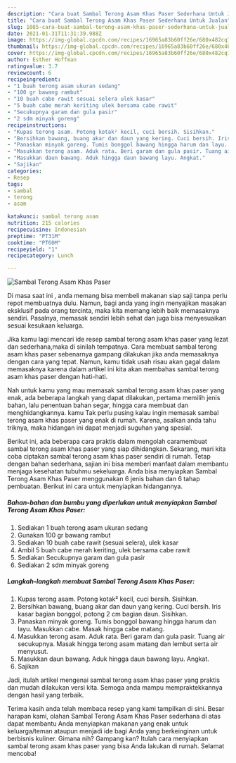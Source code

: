 ```yaml
---
description: "Cara buat Sambal Terong Asam Khas Paser Sederhana Untuk Jualan"
title: "Cara buat Sambal Terong Asam Khas Paser Sederhana Untuk Jualan"
slug: 1085-cara-buat-sambal-terong-asam-khas-paser-sederhana-untuk-jualan
date: 2021-01-31T11:31:39.988Z
image: https://img-global.cpcdn.com/recipes/16965a83b60ff26e/680x482cq70/sambal-terong-asam-khas-paser-foto-resep-utama.jpg
thumbnail: https://img-global.cpcdn.com/recipes/16965a83b60ff26e/680x482cq70/sambal-terong-asam-khas-paser-foto-resep-utama.jpg
cover: https://img-global.cpcdn.com/recipes/16965a83b60ff26e/680x482cq70/sambal-terong-asam-khas-paser-foto-resep-utama.jpg
author: Esther Hoffman
ratingvalue: 3.7
reviewcount: 6
recipeingredient:
- "1 buah terong asam ukuran sedang"
- "100 gr bawang rambut"
- "10 buah cabe rawit sesuai selera ulek kasar"
- "5 buah cabe merah keriting ulek bersama cabe rawit"
- "Secukupnya garam dan gula pasir"
- "2 sdm minyak goreng"
recipeinstructions:
- "Kupas terong asam. Potong kotak² kecil, cuci bersih. Sisihkan."
- "Bersihkan bawang, buang akar dan daun yang kering. Cuci bersih. Iris kasar bagian bonggol, potong 2 cm bagian daun. Sisihkan."
- "Panaskan minyak goreng. Tumis bonggol bawang hingga harum dan layu. Masukkan cabe. Masak hingga cabe matang."
- "Masukkan terong asam. Aduk rata. Beri garam dan gula pasir. Tuang air secukupnya. Masak hingga terong asam matang dan lembut serta air menyusut."
- "Masukkan daun bawang. Aduk hingga daun bawang layu. Angkat."
- "Sajikan"
categories:
- Resep
tags:
- sambal
- terong
- asam

katakunci: sambal terong asam 
nutrition: 215 calories
recipecuisine: Indonesian
preptime: "PT31M"
cooktime: "PT60M"
recipeyield: "1"
recipecategory: Lunch

---
```



![Sambal Terong Asam Khas Paser](https://img-global.cpcdn.com/recipes/16965a83b60ff26e/680x482cq70/sambal-terong-asam-khas-paser-foto-resep-utama.jpg)

Di masa  saat ini , anda memang bisa membeli makanan siap saji tanpa perlu repot membuatnya dulu. Namun, bagi anda yang ingin menyajikan masakan eksklusif pada orang tercinta, maka kita memang lebih baik memasaknya sendiri. Pasalnya, memasak sendiri lebih sehat dan juga bisa menyesuaikan sesuai kesukaan keluarga.

Jika kamu lagi mencari ide resep sambal terong asam khas paser yang lezat dan sederhana,maka di sinilah tempatnya. Cara membuat sambal terong asam khas paser  sebenarnya gampang dilakukan jika anda memasaknya dengan cara yang tepat. Namun, kamu tidak usah risau akan gagal dalam memasaknya 
karena dalam artikel ini kita akan membahas sambal terong asam khas paser dengan hati-hati.  



Nah untuk kamu yang mau memasak sambal terong asam khas paser yang enak, ada beberapa langkah yang dapat dilakukan, pertama memilih jenis bahan, lalu penentuan bahan segar, hingga cara membuat dan menghidangkannya. kamu Tak perlu pusing kalau ingin memasak sambal terong asam khas paser yang enak di rumah. Karena, asalkan anda  tahu triknya, maka hidangan ini dapat menjadi suguhan yang spesial.

Berikut ini, ada beberapa cara praktis  dalam mengolah caramembuat sambal terong asam khas paser yang siap dihidangkan. Sekarang, mari kita coba ciptakan sambal terong asam khas paser sendiri di rumah. Tetap dengan bahan sederhana, sajian ini bisa memberi manfaat dalam membantu menjaga kesehatan tubuhmu sekeluarga. Anda bisa menyiapkan Sambal Terong Asam Khas Paser menggunakan 6 jenis bahan dan 6 tahap pembuatan. Berikut ini cara untuk menyiapkan hidangannya.

<!--inarticleads1-->

##### Bahan-bahan dan bumbu yang diperlukan untuk menyiapkan Sambal Terong Asam Khas Paser:

1. Sediakan 1 buah terong asam ukuran sedang
1. Gunakan 100 gr bawang rambut
1. Sediakan 10 buah cabe rawit (sesuai selera), ulek kasar
1. Ambil 5 buah cabe merah keriting, ulek bersama cabe rawit
1. Sediakan Secukupnya garam dan gula pasir
1. Sediakan 2 sdm minyak goreng




<!--inarticleads2-->

##### Langkah-langkah membuat Sambal Terong Asam Khas Paser:

1. Kupas terong asam. Potong kotak² kecil, cuci bersih. Sisihkan.
1. Bersihkan bawang, buang akar dan daun yang kering. Cuci bersih. Iris kasar bagian bonggol, potong 2 cm bagian daun. Sisihkan.
1. Panaskan minyak goreng. Tumis bonggol bawang hingga harum dan layu. Masukkan cabe. Masak hingga cabe matang.
1. Masukkan terong asam. Aduk rata. Beri garam dan gula pasir. Tuang air secukupnya. Masak hingga terong asam matang dan lembut serta air menyusut.
1. Masukkan daun bawang. Aduk hingga daun bawang layu. Angkat.
1. Sajikan




Jadi, itulah artikel mengenai  sambal terong asam khas paser  yang praktis dan mudah dilakukan versi kita. Semoga anda mampu mempraktekkannya dengan hasil yang terbaik. 

Terima kasih anda telah membaca resep yang kami tampilkan di sini. Besar harapan kami, olahan  Sambal Terong Asam Khas Paser sederhana di atas dapat membantu Anda menyiapkan makanan yang enak untuk keluarga/teman ataupun menjadi ide bagi Anda yang berkeinginan untuk berbisnis kuliner. Gimana nih? Gampang kan? Itulah cara menyiapkan sambal terong asam khas paser yang bisa Anda lakukan di rumah. Selamat mencoba!

